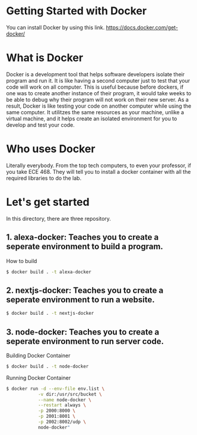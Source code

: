 # Getting Started with Docker
You can install Docker by using this link. https://docs.docker.com/get-docker/

# What is Docker
Docker is a development tool that helps software developers isolate their program and run it. It is like
having a second computer just to test that your code will work on all computer. This is useful because
before dockers, if one was to create another instance of their program, it would take weeks to be 
able to debug why their program will not work on their new server. As a result, Docker is like testing 
your code on another computer while using the same computer. It utilitzes the same resources as your machine,
unlike a virtual machine, and it helps create an isolated environment for you to develop and test your code.

# Who uses Docker
Literally everybody. From the top tech computers, to even your professor, if you take ECE 468. They will tell
you to install a docker container with all the required libraries to do the lab. 

# Let's get started
In this directory, there are three repository.

## 1. alexa-docker: Teaches you to create a seperate environment to build a program.
How to build
```bash
$ docker build . -t alexa-docker
```


## 2. nextjs-docker: Teaches you to create a seperate environment to run a website.
```bash
$ docker build . -t nextjs-docker
```

## 3. node-docker: Teaches you to create a seperate environment to run server code.
Building Docker Container
```bash
$ docker build . -t node-docker
```
Running Docker Container
```bash
$ docker run -d --env-file env.list \
            -v dir:/usr/src/bucket \
            --name node-docker \
            --restart always \
            -p 2000:8000 \
            -p 2001:8001 \
            -p 2002:8002/udp \
            node-docker"
```

